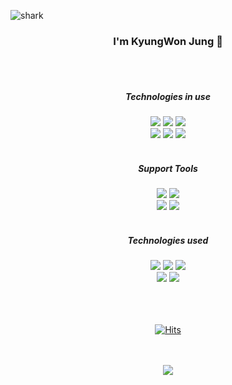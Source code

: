 ![shark](https://capsule-render.vercel.app/api?type=shark&color=gradient&height=140)

<div align=center>
	
### I'm KyungWon Jung 👋 

</div><br><br>

<div align=center>
	<h5>Technologies in use</h5>
</div>
<div align="center">
	<img src="https://img.shields.io/badge/Java-007396?style=flat&logo=Conda-Forge&logoColor=white" />
	<img src="https://img.shields.io/badge/Spring-6DB33F?style=flat&logo=Spring&logoColor=white" />
	<img src="https://img.shields.io/badge/JPA (Hibernate)-00485B?style=flat&logo=Hibernate&logoColor=white"><br>
 	<img src="https://img.shields.io/badge/SpringBoot-6DB33F?style=flat&logo=SpringBoot&logoColor=white" />
	<img src="https://img.shields.io/badge/MySQL-4479A1?style=flat&logo=MySQL&logoColor=white" />
	<img src="https://img.shields.io/badge/MariaDB-003545?style=flat&logo=MariaDB&logoColor=white" />
</div>
<br>
<div align=center>
	<h5>Support Tools</h5>
</div>
<div align=center>
	<img src="https://img.shields.io/badge/IntelliJ %20IDEA-2C2255?style=flat&logo=IntelliJ IDEA&logoColor=white" />
	<img src="https://img.shields.io/badge/Tomcat-F8DC75?style=flat&logo=ApacheTomcat&logoColor=white" /><br>
	<img src="https://img.shields.io/badge/GitHub-181717?style=flat&logo=GitHub&logoColor=white" />
	<img src="https://img.shields.io/badge/Notion-000000?style=flat&logo=Notion&logoColor=white" />
</div>
<br>
<div align=center>
	<h5>Technologies used</h5>
</div>
<div align=center>
	<img src="https://img.shields.io/badge/Oracle-F80000?style=flat&logo=Oracle&logoColor=white" />
	<img src="https://img.shields.io/badge/Eclipse Ide-2C2255?style=flat&logo=eclipseide&logoColor=white" />
	<img src="https://img.shields.io/badge/Python-3776AB?style=flat&logo=Python&logoColor=white" /><br>
	<img src="https://img.shields.io/badge/Slack-4A154B?style=flat&logo=Slack&logoColor=white" />
	<img src="https://img.shields.io/badge/Jira Software-0052CC?style=flat&logo=Jira Software&logoColor=white" />
</div>
<div align=center>
<br><br><br>

[![Hits](https://hits.seeyoufarm.com/api/count/incr/badge.svg?url=https%3A%2F%2Fgithub.com%2Fgjbae1212%2Fkw99j10&count_bg=%233D99C8&title_bg=%23BE4C9C&icon=&icon_color=%23E7E7E7&title=hits&edge_flat=false)](https://hits.seeyoufarm.com)

</div>

<br>

<div align=center>
	<br>
	<img src="https://github-readme-stats.vercel.app/api?username=kw99j10&show_icons=true&theme=dracula">
<br>
</div>
<br><br>
